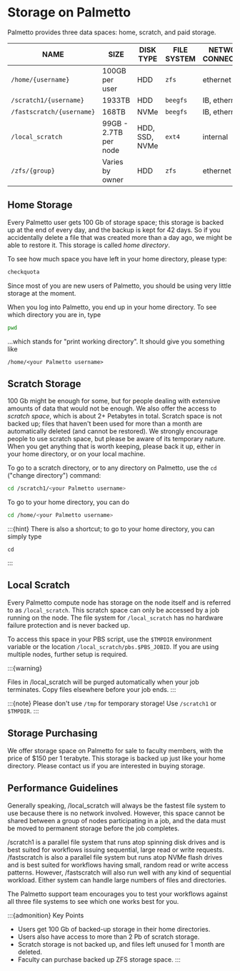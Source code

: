 # Storage on Palmetto

Palmetto provides three data spaces: home, scratch, and paid storage.

| NAME             | SIZE                  | DISK TYPE      | FILE SYSTEM | NETWORK CONNECTION | BACKUP                 |
| ---------------- | --------------------- | -------------- | ----------- | ------------------ | ---------------------- |
| `/home/{username}`          | 100GB per user        | HDD            | `zfs`       | ethernet           | yes |
| `/scratch1/{username}`      | 1933TB                | HDD            | `beegfs`    | IB, ethernet       | no                 |
| `/fastscratch/{username}`   | 168TB                 | NVMe           | `beegfs`    | IB, ethernet       | no                 |
| `/local_scratch` | 99GB - 2.7TB per node | HDD, SSD, NVMe | `ext4`      | internal           | no                 |
| `/zfs/{group}`   | Varies by owner       | HDD            | `zfs`       | ethernet           | yes |

## Home Storage

Every Palmetto user gets 100 Gb of storage space; this storage is backed up at the end of every day, and the backup is kept for 42 days. So if you accidentally delete a file that was created more than a day ago, we might be able to restore it. This storage is called *home directory*.

To see how much space you have left in your home directory, please type:

```bash
checkquota
```

Since most of you are new users of Palmetto, you should be using very little storage at the moment.

When you log into Palmetto, you end up in your home directory. To see which directory you are in, type

```bash
pwd
```

...which stands for "print working directory". It should give you something like

```
/home/<your Palmetto username>
```

## Scratch Storage

100 Gb might be enough for some, but for people dealing with extensive amounts of data that would not be enough. We also offer the access to *scratch space*, which is about 2+ Petabytes in total. Scratch space is not backed up; files that haven't been used for more than a month are automatically deleted (and cannot be restored). We strongly encourage people to use scratch space, but please be aware of its temporary nature. When you get anything that is worth keeping, please back it up, either in your home directory, or on your local machine.

To go to a scratch directory, or to any directory on Palmetto, use the `cd` ("change directory") command:

```bash
cd /scratch1/<your Palmetto username>
```

To go to your home directory, you can do

```bash
cd /home/<your Palmetto username>
```

:::{hint}
There is also a shortcut; to go to your home directory, you can simply type

```
cd
```
:::

## Local Scratch

Every Palmetto compute node has storage on the node itself and is referred to as `/local_scratch`. This scratch space can only be accessed by a job running on the node. The file system for `/local_scratch` has no hardware failure protection and is never backed up.

To access this space in your PBS script, use the `$TMPDIR` environment variable or the location `/local_scratch/pbs.$PBS_JOBID`. If you are using multiple nodes, further setup is required.

:::{warning}

Files in /local_scratch will be purged automatically when your job terminates. Copy files elsewhere before your job ends.
:::


:::{note}
Please don't use `/tmp` for temporary storage! Use `/scratch1` or `$TMPDIR`.
:::

## Storage Purchasing

We offer storage space on Palmetto for sale to faculty members, with the price of $150 per 1 terabyte. This storage is backed up just like your home directory. Please contact us if you are interested in buying storage.

## Performance Guidelines

Generally speaking, /local_scratch will always be the fastest file system to use because there is no network involved. However, this space cannot be shared between a group of nodes participating in a job, and the data must be moved to permanent storage before the job completes.

/scratch1 is a parallel file system that runs atop spinning disk drives and is best suited for workflows issuing sequential, large read or write requests. /fastscratch is also a parallel file system but runs atop NVMe flash drives and is best suited for workflows having small, random read or write access patterns. However, /fastscratch will also run well with any kind of sequential workload. Either system can handle large numbers of files and directories.

The Palmetto support team encourages you to test your workflows against all three file systems to see which one works best for you.

:::{admonition} Key Points
- Users get 100 Gb of backed-up storage in their home directories.
- Users also have access to more than 2 Pb of scratch storage.
- Scratch storage is not backed up, and files left unused for 1 month are deleted.
- Faculty can purchase backed up ZFS storage space.
:::
